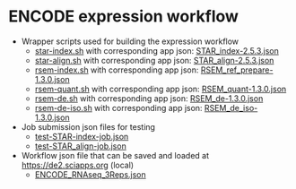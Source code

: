 # ENCODE expression workflow

* Wrapper scripts used for building the expression workflow
  * [star-index.sh](star-index.sh) with corresponding app json: [STAR_index-2.5.3.json](../../assets/STAR_index-2.5.3.json)
  * [star-align.sh](star-align.sh) with corresponding app json: [STAR_align-2.5.3.json](../../assets/STAR_align-2.5.3.json)
  * [rsem-index.sh](rsem-index.sh) with corresponding app json: [RSEM_ref_prepare-1.3.0.json](../../assets/RSEM_ref_prepare-1.3.0.json)
  * [rsem-quant.sh](rsem-quant.sh) with corresponding app json: [RSEM_quant-1.3.0.json](../../assets/RSEM_quant-1.3.0.json)
  * [rsem-de.sh](rsem-de.sh) with corresponding app json: [RSEM_de-1.3.0.json](../../assets/RSEM_de-1.3.0.json)
  * [rsem-de-iso.sh](rsem-de-iso.sh) with corresponding app json: [RSEM_de_iso-1.3.0.json](../../assets/RSEM_de_iso-1.3.0.json)
* Job submission json files for testing
  * [test-STAR-index-job.json](test-STAR-index-job.json)
  * [test-STAR_align-job.json](test-STAR-align-job.json)
* Workflow json file that can be saved and loaded at https://de2.sciapps.org (local)
  * [ENCODE_RNAseq_3Reps.json](ENCODE_RNAseq_3Reps.json)
